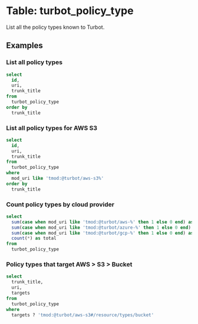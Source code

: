 # Table: turbot_policy_type

List all the policy types known to Turbot.

## Examples

### List all policy types

```sql
select
  id,
  uri,
  trunk_title
from
  turbot_policy_type
order by
  trunk_title
```

### List all policy types for AWS S3

```sql
select
  id,
  uri,
  trunk_title
from
  turbot_policy_type
where
  mod_uri like 'tmod:@turbot/aws-s3%'
order by
  trunk_title
```

### Count policy types by cloud provider

```sql
select
  sum(case when mod_uri like 'tmod:@turbot/aws-%' then 1 else 0 end) as aws,
  sum(case when mod_uri like 'tmod:@turbot/azure-%' then 1 else 0 end) as azure,
  sum(case when mod_uri like 'tmod:@turbot/gcp-%' then 1 else 0 end) as gcp,
  count(*) as total
from
  turbot_policy_type
```

### Policy types that target AWS > S3 > Bucket

```sql
select
  trunk_title,
  uri,
  targets
from
  turbot_policy_type
where
  targets ? 'tmod:@turbot/aws-s3#/resource/types/bucket'
```
